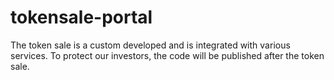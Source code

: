 # tokensale-portal
The token sale is a custom developed and is integrated with various services. To protect our investors, the code will be published after the token sale.
